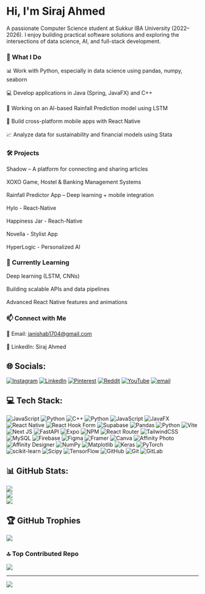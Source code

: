 # Hi, I'm Siraj Ahmed
A passionate Computer Science student at Sukkur IBA University (2022–2026). I enjoy building practical software solutions and exploring the intersections of data science, AI, and full-stack development.
### 🚀 What I Do
📊 Work with Python, especially in data science using pandas, numpy, seaborn<br><br>💻 Develop applications in Java (Spring, JavaFX) and C++<br><br>🧠 Working on an AI-based Rainfall Prediction model using LSTM<br><br>📱 Build cross-platform mobile apps with React Native<br><br>📈 Analyze data for sustainability and financial models using Stata
### 🛠️ Projects
Shadow – A platform for connecting and sharing articles<br><br>XOXO Game, Hostel & Banking Management Systems<br><br>Rainfall Predictor App – Deep learning + mobile integration<br><br>Hylo - React-Native<br><br>Happiness Jar - Reach-Native<br><br>Novella - Stylist App<br><br>HyperLogic - Personalized AI
### 🌱 Currently Learning
Deep learning (LSTM, CNNs)<br><br>Building scalable APIs and data pipelines<br><br>Advanced React Native features and animations
### 📫 Connect with Me
📧 Email: janishab1704@gmail.com<br><br>💼 LinkedIn: Siraj Ahmed


## 🌐 Socials:
[![Instagram](https://img.shields.io/badge/Instagram-%23E4405F.svg?logo=Instagram&logoColor=white)](https://instagram.com/siraj_a704) [![LinkedIn](https://img.shields.io/badge/LinkedIn-%230077B5.svg?logo=linkedin&logoColor=white)](https://linkedin.com/in/siraja704) [![Pinterest](https://img.shields.io/badge/Pinterest-%23E60023.svg?logo=Pinterest&logoColor=white)](https://pinterest.com/siraj_a704) [![Reddit](https://img.shields.io/badge/Reddit-%23FF4500.svg?logo=Reddit&logoColor=white)](https://reddit.com/user/siraj_a704) [![YouTube](https://img.shields.io/badge/YouTube-%23FF0000.svg?logo=YouTube&logoColor=white)](https://youtube.com/@siraj_a704) [![email](https://img.shields.io/badge/Email-D14836?logo=gmail&logoColor=white)](mailto:Janishab1704@gmail.com) 

## 💻 Tech Stack:
![JavaScript](https://img.shields.io/badge/javascript-%23323330.svg?style=for-the-badge&logo=javascript&logoColor=%23F7DF1E) ![Python](https://img.shields.io/badge/python-3670A0?style=for-the-badge&logo=python&logoColor=ffdd54) ![C++](https://img.shields.io/badge/c++-%2300599C.svg?style=for-the-badge&logo=c%2B%2B&logoColor=white) ![Python](https://img.shields.io/badge/python-3670A0?style=for-the-badge&logo=python&logoColor=ffdd54) ![JavaScript](https://img.shields.io/badge/javascript-%23323330.svg?style=for-the-badge&logo=javascript&logoColor=%23F7DF1E) ![JavaFX](https://img.shields.io/badge/javafx-%23FF0000.svg?style=for-the-badge&logo=javafx&logoColor=white) ![React Native](https://img.shields.io/badge/react_native-%2320232a.svg?style=for-the-badge&logo=react&logoColor=%2361DAFB) ![React Hook Form](https://img.shields.io/badge/React%20Hook%20Form-%23EC5990.svg?style=for-the-badge&logo=reacthookform&logoColor=white) ![Supabase](https://img.shields.io/badge/Supabase-3ECF8E?style=for-the-badge&logo=supabase&logoColor=white) ![Pandas](https://img.shields.io/badge/pandas-%23150458.svg?style=for-the-badge&logo=pandas&logoColor=white) ![Python](https://img.shields.io/badge/python-3670A0?style=for-the-badge&logo=python&logoColor=ffdd54) ![Vite](https://img.shields.io/badge/vite-%23646CFF.svg?style=for-the-badge&logo=vite&logoColor=white) ![Next JS](https://img.shields.io/badge/Next-black?style=for-the-badge&logo=next.js&logoColor=white) ![FastAPI](https://img.shields.io/badge/FastAPI-005571?style=for-the-badge&logo=fastapi) ![Expo](https://img.shields.io/badge/expo-1C1E24?style=for-the-badge&logo=expo&logoColor=#D04A37) ![NPM](https://img.shields.io/badge/NPM-%23CB3837.svg?style=for-the-badge&logo=npm&logoColor=white) ![React Router](https://img.shields.io/badge/React_Router-CA4245?style=for-the-badge&logo=react-router&logoColor=white) ![TailwindCSS](https://img.shields.io/badge/tailwindcss-%2338B2AC.svg?style=for-the-badge&logo=tailwind-css&logoColor=white) ![MySQL](https://img.shields.io/badge/mysql-4479A1.svg?style=for-the-badge&logo=mysql&logoColor=white) ![Firebase](https://img.shields.io/badge/firebase-a08021?style=for-the-badge&logo=firebase&logoColor=ffcd34) ![Figma](https://img.shields.io/badge/figma-%23F24E1E.svg?style=for-the-badge&logo=figma&logoColor=white) ![Framer](https://img.shields.io/badge/Framer-black?style=for-the-badge&logo=framer&logoColor=blue) ![Canva](https://img.shields.io/badge/Canva-%2300C4CC.svg?style=for-the-badge&logo=Canva&logoColor=white) ![Affinity Photo](https://img.shields.io/badge/affinityphoto-%237E4DD2.svg?style=for-the-badge&logo=affinity-photo&logoColor=white) ![Affinity Designer](https://img.shields.io/badge/affinity%20desginer-%231B72BE.svg?style=for-the-badge&logo=affinity-designer&logoColor=white) ![NumPy](https://img.shields.io/badge/numpy-%23013243.svg?style=for-the-badge&logo=numpy&logoColor=white) ![Matplotlib](https://img.shields.io/badge/Matplotlib-%23ffffff.svg?style=for-the-badge&logo=Matplotlib&logoColor=black) ![Keras](https://img.shields.io/badge/Keras-%23D00000.svg?style=for-the-badge&logo=Keras&logoColor=white) ![PyTorch](https://img.shields.io/badge/PyTorch-%23EE4C2C.svg?style=for-the-badge&logo=PyTorch&logoColor=white) ![scikit-learn](https://img.shields.io/badge/scikit--learn-%23F7931E.svg?style=for-the-badge&logo=scikit-learn&logoColor=white) ![Scipy](https://img.shields.io/badge/SciPy-%230C55A5.svg?style=for-the-badge&logo=scipy&logoColor=%white) ![TensorFlow](https://img.shields.io/badge/TensorFlow-%23FF6F00.svg?style=for-the-badge&logo=TensorFlow&logoColor=white) ![GitHub](https://img.shields.io/badge/github-%23121011.svg?style=for-the-badge&logo=github&logoColor=white) ![Git](https://img.shields.io/badge/git-%23F05033.svg?style=for-the-badge&logo=git&logoColor=white) ![GitLab](https://img.shields.io/badge/gitlab-%23181717.svg?style=for-the-badge&logo=gitlab&logoColor=white)
## 📊 GitHub Stats:
![](https://github-readme-stats.vercel.app/api?username=siraja704&theme=dark&hide_border=true&include_all_commits=false&count_private=true)<br/>
![](https://nirzak-streak-stats.vercel.app/?user=siraja704&theme=dark&hide_border=true)<br/>
![](https://github-readme-stats.vercel.app/api/top-langs/?username=siraja704&theme=dark&hide_border=true&include_all_commits=false&count_private=true&layout=compact)

## 🏆 GitHub Trophies
![](https://github-profile-trophy.vercel.app/?username=siraja704&theme=radical&no-frame=false&no-bg=false&margin-w=4)

### 🔝 Top Contributed Repo
![](https://github-contributor-stats.vercel.app/api?username=siraja704&limit=5&theme=dark&combine_all_yearly_contributions=true)

---
[![](https://visitcount.itsvg.in/api?id=siraja704&icon=0&color=0)](https://visitcount.itsvg.in)

<!-- Proudly created with GPRM ( https://gprm.itsvg.in ) -->
